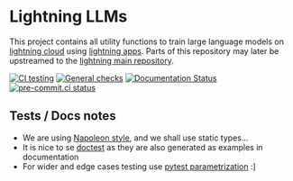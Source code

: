 # Lightning LLMs

This project contains all utility functions to train large language models on [lightning cloud](https://lightning.ai) using [lightning apps](https://github.com/Lightning-AI/lightning). Parts of this repository may later be upstreamed to the [lightning main repository](https://github.com/Lightning-AI/lightning).

[![CI testing](https://github.com/Lightning-AI/lightning-LLMs/actions/workflows/ci-testing.yml/badge.svg?event=push)](https://github.com/Lightning-AI/lightning-LLMs/actions/workflows/ci-testing.yml)
[![General checks](https://github.com/Lightning-AI/lightning-LLMs/actions/workflows/ci-checks.yml/badge.svg?event=push)](https://github.com/Lightning-AI/lightning-LLMs/actions/workflows/ci-checks.yml)
[![Documentation Status](https://readthedocs.org/projects/lightning-LLMs/badge/?version=latest)](https://lightning-LLMs.readthedocs.io/en/latest/?badge=latest)
[![pre-commit.ci status](https://results.pre-commit.ci/badge/github/Lightning-AI/lightning-LLMs/main.svg?badge_token=mqheL1-cTn-280Vx4cJUdg)](https://results.pre-commit.ci/latest/github/Lightning-AI/lightning-LLMs/main?badge_token=mqheL1-cTn-280Vx4cJUdg)


## Tests / Docs notes

- We are using [Napoleon style,](https://www.sphinx-doc.org/en/master/usage/extensions/napoleon.html) and we shall use static types...
- It is nice to se [doctest](https://docs.python.org/3/library/doctest.html) as they are also generated as examples in documentation
- For wider and edge cases testing use [pytest parametrization](https://docs.pytest.org/en/stable/parametrize.html) :\]
